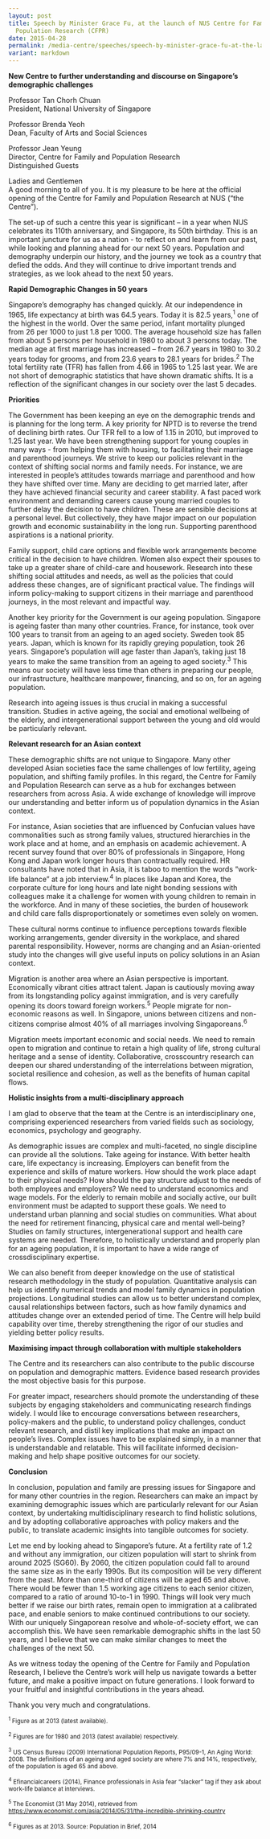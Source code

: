 ```yaml
---
layout: post
title: Speech by Minister Grace Fu, at the launch of NUS Centre for Family and
  Population Research (CFPR)
date: 2015-04-28
permalink: /media-centre/speeches/speech-by-minister-grace-fu-at-the-launch-of-nus-centre-for-family-and-population-research-(cfpr)-on-28-apr-2015/
variant: markdown
---
```

**New Centre to further understanding and discourse on Singapore’s demographic challenges**

Professor Tan Chorh Chuan  
President, National University of Singapore

Professor Brenda Yeoh  
Dean, Faculty of Arts and Social Sciences  

Professor Jean Yeung  
Director, Centre for Family and Population Research  
Distinguished Guests  
 
Ladies and Gentlemen  
A good morning to all of you.  It is my pleasure to be here at the official opening of the Centre for Family and Population Research at NUS (“the Centre”).

The set-up of such a centre this year is significant – in a year when NUS celebrates its 110th anniversary, and Singapore, its 50th birthday.  This is an important juncture for us as a nation - to reflect on and learn from our past, while looking and planning ahead for our next 50 years.  Population and demography underpin our history, and the journey we took as a country that defied the odds. And they will continue to drive important trends and strategies, as we look ahead to the next 50 years.
 
**Rapid Demographic Changes in 50 years**

Singapore’s demography has changed quickly.  At our independence in 1965, life expectancy at birth was 64.5 years.  Today it is 82.5 years,<sup>1</sup> one of the highest in the world.  Over the same period, infant mortality plunged from 26 per 1000 to just 1.8 per 1000.  The average household size has fallen from about 5 persons per household in 1980 to about 3 persons today.  The median age at first marriage has increased – from 26.7 years in 1980 to 30.2 years today for grooms, and from 23.6 years to 28.1 years for brides.<sup>2</sup>  The total fertility rate (TFR) has fallen from 4.66 in 1965 to 1.25 last year. We are not short of demographic statistics that have shown dramatic shifts. It is a reflection of the significant changes in our society over the last 5 decades.

**Priorities**

The Government has been keeping an eye on the demographic trends and is planning for the long term. A key priority for NPTD is to reverse the trend of declining birth rates.  Our TFR fell to a low of 1.15 in 2010, but improved to 1.25 last year. We have been strengthening support for young couples in many ways - from helping them with housing, to facilitating their marriage and parenthood journeys.  We strive to keep our policies relevant in the context of shifting social norms and family needs.  For instance, we are interested in people’s attitudes towards marriage and parenthood and how they have shifted over time.  Many are deciding to get married later, after they have achieved financial security and career stability. A fast paced work environment and demanding careers cause young married couples to further delay the decision to have children. These are sensible decisions at a personal level.  But collectively, they have major impact on our population growth and economic sustainability in the long run. Supporting parenthood aspirations is a national priority.

Family support, child care options and flexible work arrangements become critical in the decision to have children.  Women also expect their spouses to take up a greater share of child-care and housework.  Research into these shifting social attitudes and needs, as well as the policies that could address these changes, are of significant practical value. The findings will inform policy-making to support citizens in their marriage and parenthood journeys, in the most relevant and impactful way.

Another key priority for the Government is our ageing population. Singapore is ageing faster than many other countries.  France, for instance, took over 100 years to transit from an ageing to an aged society. Sweden took 85 years.  Japan, which is known for its rapidly greying population, took 26 years.  Singapore’s population will age faster than Japan’s, taking just 18 years to make the same transition from an ageing to aged society.<sup>3</sup>  This means our society will have less time than others in preparing our people, our infrastructure, healthcare manpower, financing, and so on, for an ageing population.  

Research into ageing issues is thus crucial in making a successful transition.  Studies in active ageing, the social and emotional wellbeing of the elderly, and intergenerational support between the young and old would be particularly relevant.

**Relevant research for an Asian context**

These demographic shifts are not unique to Singapore.  Many other developed Asian societies face the same challenges of low fertility, ageing population, and shifting family profiles.  In this regard, the Centre for Family and Population Research can serve as a hub for exchanges between researchers from across Asia.  A wide exchange of knowledge will improve our understanding and better inform us of population dynamics in the Asian context.

For instance, Asian societies that are influenced by Confucian values have commonalities such as strong family values, structured hierarchies in the work place and at home, and an emphasis on academic achievement. A recent survey found that over 80% of professionals in Singapore, Hong Kong and Japan work longer hours than contractually required. HR consultants have noted that in Asia, it is taboo to mention the words “work-life balance” at a job interview.<sup>4</sup>  In places like Japan and Korea, the corporate culture for long hours and late night bonding sessions with colleagues make it a challenge for women with young children to remain in the workforce.  And in many of these societies, the burden of housework and child care falls disproportionately or sometimes even solely on women.

These cultural norms continue to influence perceptions towards flexible working arrangements, gender diversity in the workplace, and shared parental responsibility.  However, norms are changing and an Asian-oriented study into the changes will give useful inputs on policy solutions in an Asian context.   

Migration is another area where an Asian perspective is important.  Economically vibrant cities attract talent.  Japan is cautiously moving away from its longstanding policy against immigration, and is very carefully opening its doors toward foreign workers.<sup>5</sup>  People migrate for non-economic reasons as well.  In Singapore, unions between citizens and non-citizens comprise almost 40% of all marriages involving Singaporeans.<sup>6</sup>   

Migration meets important economic and social needs. We need to remain open to migration and continue to retain a high quality of life, strong cultural heritage and a sense of identity.  Collaborative, crosscountry research can deepen our shared understanding of the interrelations between migration, societal resilience and cohesion, as well as the benefits of human capital flows.       

**Holistic insights from a multi-disciplinary approach**  

I am glad to observe that the team at the Centre is an interdisciplinary one, comprising experienced researchers from varied fields such as sociology, economics, psychology and geography.

As demographic issues are complex and multi-faceted, no single discipline can provide all the solutions. Take ageing for instance. With better health care, life expectancy is increasing. Employers can benefit from the experience and skills of mature workers. How should the work place adapt to their physical needs? How should the pay structure adjust to the needs of both employees and employers? We need to understand economics and wage models. For the elderly to remain mobile and socially active, our built environment must be adapted to support these goals. We need to understand urban planning and social studies on communities. What about the need for retirement financing, physical care and mental well-being?  Studies on family structures, intergenerational support and health care systems are needed.  Therefore, to holistically understand and properly plan for an ageing population, it is important to have a wide range of crossdisciplinary expertise.

We can also benefit from deeper knowledge on the use of statistical research methodology in the study of population. Quantitative analysis can help us identify numerical trends and model family dynamics in population projections.    Longitudinal studies can allow us to better understand complex, causal relationships between factors, such as how family dynamics and attitudes change over an extended period of time.  The Centre will help build capability over time, thereby strengthening the rigor of our studies and yielding better policy results.
 
**Maximising impact through collaboration with multiple stakeholders**

The Centre and its researchers can also contribute to the public discourse on population and demographic matters. Evidence based research provides the most objective basis for this purpose.

For greater impact, researchers should promote the understanding of these subjects by engaging stakeholders and communicating research findings widely.  I would like to encourage conversations between researchers, policy-makers and the public, to understand policy challenges, conduct relevant research, and distil key implications that make an impact on people’s lives. Complex issues have to be explained simply, in a manner that is understandable and relatable. This will facilitate informed decision-making and help shape positive outcomes for our society.  

**Conclusion**

In conclusion, population and family are pressing issues for Singapore and for many other countries in the region. Researchers can make an impact by examining demographic issues which are particularly relevant for our Asian context, by undertaking multidisciplinary research to find holistic solutions, and by adopting collaborative approaches with policy makers and the public, to translate academic insights into tangible outcomes for society. 

Let me end by looking ahead to Singapore’s future.  At a fertility rate of 1.2 and without any immigration, our citizen population will start to shrink from around 2025 (SG60).  By 2060, the citizen population could fall to around the same size as in the early 1990s.  But its composition will be very different from the past.  More than one-third of citizens will be aged 65 and above.  There would be fewer than 1.5 working age citizens to each senior citizen, compared to a ratio of around 10-to-1 in 1990.  Things will look very much better if we raise our birth rates, remain open to immigration at a calibrated pace, and enable seniors to make continued contributions to our society.  With our uniquely Singaporean resolve and whole-of-society effort, we can accomplish this.  We have seen remarkable demographic shifts in the last 50 years, and I believe that we can make similar changes to meet the challenges of the next 50.   

As we witness today the opening of the Centre for Family and Population Research, I believe the Centre’s work will help us navigate towards a better future, and make a positive impact on future generations.  I look forward to your fruitful and insightful contributions in the years ahead. 

Thank you very much and congratulations. 

<sub><sup>1</sup> Figure as at 2013 (latest available). </sub>

<sub><sup>2</sup> Figures are for 1980 and 2013 (latest available) respectively. </sub>

<sub><sup>3</sup> US Census Bureau (2009) International Population Reports, P95/09-1, An Aging World: 2008.  The definitions of an ageing and aged society are where 7% and 14%, respectively, of the population is aged 65 and above. </sub>

<sub><sup>4</sup> Efinancialcareers (2014), Finance professionals in Asia fear “slacker” tag if they ask about work-life balance at interviews. </sub>

<sub><sup>5</sup> The Economist (31 May 2014), retrieved from https://www.economist.com/asia/2014/05/31/the-incredible-shrinking-country</sub> 

<sub><sup>6</sup> Figures as at 2013.  Source: Population in Brief, 2014 </sub>